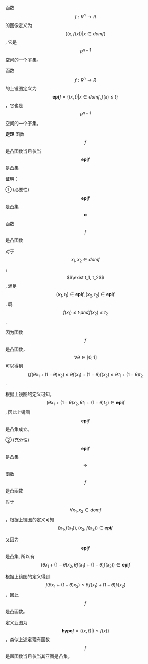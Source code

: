 函数$$f:R^n\rightarrow R$$的图像定义为 $$\left \{ (x,f(x))|x\in dom f \right \}$$, 它是 $$R^{n+1}$$空间的一个子集。

函数$$f:R^n\rightarrow R$$的上镜图定义为 $$\textbf{epi} f=\left \{ (x,t)|x\in dom f,f(x)\leq t \right \}$$，它也是$$R^{n+1}$$空间的一个子集。

**定理** 函数$$f$$是凸函数当且仅当$$\textbf{epi} f$$是凸集

证明：

① (必要性) $$\textbf{epi} f$$是凸集 $$\Longleftarrow $$函数$$f$$是凸函数

对于$$x_1,x_2\in dom f$$，$$\exist t_1, t_2$$, 满足 $$ (x_1, t_1) \in \textbf {epi}f, (x_2, t_2) \in \textbf {epi}f $$. 既$$f(x_1) \leq t_1 and f(x_2) \leq t_2$$. 

因为函数$$f$$是凸函数，$$\forall \theta \in [0, 1] $$可以得到$$(f(\theta x_1+ (1-\theta)x_2 ) \leq  \theta f(x_1)+(1-\theta)f(x_2) \leq \theta t_1 + (1-\theta)t_2$$. 

根据上镜图的定义可知，$$(\theta x_1+ (1-\theta)x_2 , \theta t_1 + (1-\theta)t_2) \in \textbf{epi}f$$, 因此上镜图$$\textbf{epi}f$$是凸集成立。

② (充分性) $$\textbf{epi} f$$是凸集 $$\Longrightarrow $$ 函数$$f$$是凸函数

对于$$\forall x_1,x_2\in dom f$$，根据上镜图的定义可知$$(x_1,f(x_1)),(x_2,f(x_2))\in \textbf{epi} f$$

又因为 $$\textbf{epi} f$$是凸集, 所以有$$(\theta x_1+(1-\theta)x_2, \theta f(x_1)+(1-\theta)f(x_2))\in \textbf{epi} f$$

根据上镜图的定义得到$$f(\theta x_1+(1-\theta)x_2)\leq \theta f(x_1)+(1-\theta)f(x_2)$$，因此$$f$$是凸函数。



定义亚图为 $$\textbf{hypo} f=\left \{ (x,t)|t\leq f(x)\right \}$$，类似上述定理有函数$$f$$是凹函数当且仅当其亚图是凸集。
